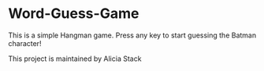 # Word-Guess-Game


This is a simple Hangman game. Press any key to start guessing the Batman character!


This project is maintained by Alicia Stack
